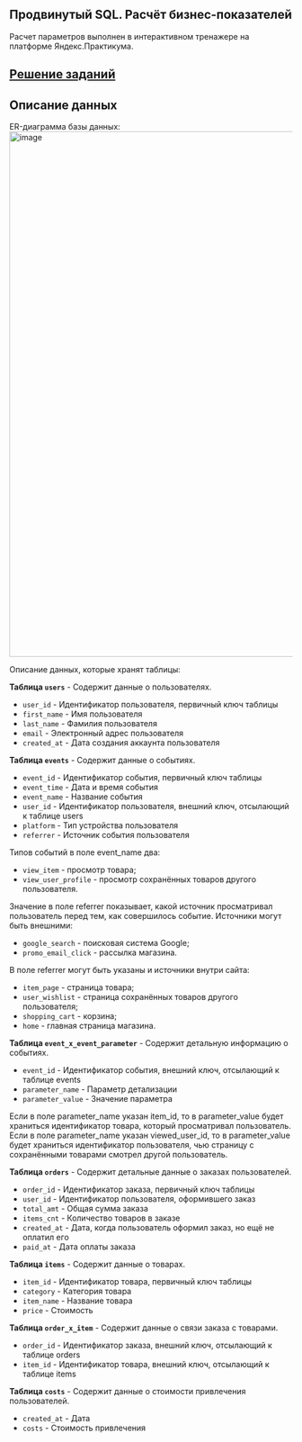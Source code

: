 ## Продвинутый SQL. Расчёт бизнес-показателей

Расчет параметров выполнен в интерактивном тренажере на платформе Яндекс.Практикума.

## [Решение заданий](https://github.com/zhuravleva-ekaterina/data_analyst_portfolio/blob/main/cohort_analysis/cohort_analysis_solution.sql)

## Описание данных

ER-диаграмма базы данных:
<img width="934" alt="image" src="https://user-images.githubusercontent.com/112425295/232772775-d413a67f-19a4-4465-bf1c-9d4ea810df0d.png">

Описание данных, которые хранят таблицы:

**Таблица `users`** - Cодержит данные о пользователях.

- `user_id` -	Идентификатор пользователя, первичный ключ таблицы
- `first_name` -		Имя пользователя
- `last_name` -		Фамилия пользователя
- `email` -		Электронный адрес пользователя
- `created_at` -		Дата создания аккаунта пользователя

**Таблица `events`** - Содержит данные о событиях.

- `event_id` -	Идентификатор события, первичный ключ таблицы
- `event_time` -	Дата и время события
- `event_name` -	Название события
- `user_id` -	Идентификатор пользователя, внешний ключ, отсылающий к таблице users
- `platform` -	Тип устройства пользователя
- `referrer` -	Источник события пользователя

Типов событий в поле event_name два: 
- `view_item` - просмотр товара;
- `view_user_profile` - просмотр сохранённых товаров другого пользователя.

Значение в поле referrer показывает, какой источник просматривал пользователь перед тем, как совершилось событие. Источники могут быть внешними:
- `google_search` - поисковая система Google;
- `promo_email_click` - рассылка магазина.

В поле referrer могут быть указаны и источники внутри сайта:
- `item_page` - страница товара;
- `user_wishlist` - страница сохранённых товаров другого пользователя;
- `shopping_cart` - корзина;
- `home` - главная страница магазина.

**Таблица `event_x_event_parameter`** - Содержит детальную информацию о событиях.

- `event_id` -	Идентификатор события, внешний ключ, отсылающий к таблице events
- `parameter_name` -	Параметр детализации
- `parameter_value` -	Значение параметра

Если в поле parameter_name указан item_id, то в parameter_value будет храниться идентификатор товара, который просматривал пользователь. 
Если в поле parameter_name указан viewed_user_id, то в parameter_value будет храниться идентификатор пользователя, чью страницу с сохранёнными товарами смотрел другой пользователь.

**Таблица `orders`** - Содержит детальные данные о заказах пользователей.

- `order_id` -	Идентификатор заказа, первичный ключ таблицы
- `user_id` -	Идентификатор пользователя, оформившего заказ
- `total_amt` -	Общая сумма заказа
- `items_cnt` -	Количество товаров в заказе
- `created_at` -	Дата, когда пользователь оформил заказ, но ещё не оплатил его
- `paid_at` -	Дата оплаты заказа

**Таблица `items`** - Содержит данные о товарах.

- `item_id` -	Идентификатор товара, первичный ключ таблицы
- `category` -	Категория товара
- `item_name` -	Название товара
- `price` -	Стоимость

**Таблица `order_x_item`** - Содержит данные о связи заказа с товарами.

- `order_id` -	Идентификатор заказа, внешний ключ, отсылающий к таблице orders
- `item_id` -	Идентификатор товара, внешний ключ, отсылающий к таблице items

**Таблица `costs`** - Содержит данные о стоимости привлечения пользователей.

- `created_at` -	Дата
- `costs` -	Стоимость привлечения
